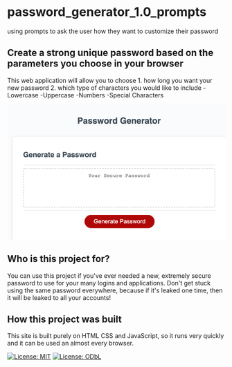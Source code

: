 # password_generator_1.0_prompts
using prompts to ask the user how they want to customize their password

## Create a strong unique password based on the parameters you choose in your browser
This web application will allow you to choose
    1. how long you want your new password
    2. which type of characters you would like to include 
        - Lowercase
        -Uppercase
        -Numbers
        -Special Characters
        
![image of main site](./Assets/passwordgeneratorhomepage.png)

## Who is this project for?

You can use this project if you've ever needed a new, extremely secure password to use for your many logins and applications. Don't get stuck using the same password everywhere, because if it's leaked one time, then it will be leaked to all your accounts! 


## How this project was built

This site is built purely on HTML CSS and JavaScript, so it runs very quickly and it can be used an almost every browser. 


[![License: MIT](https://img.shields.io/badge/License-MIT-yellow.svg)](https://opensource.org/licenses/MIT)
[![License: ODbL](https://img.shields.io/badge/License-ODbL-brightgreen.svg)](https://opendatacommons.org/licenses/odbl/)
